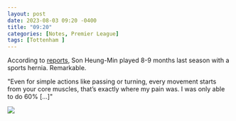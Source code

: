 ```yaml
---
layout: post
date: 2023-08-03 09:20 -0400
title: "09:20"
categories: [Notes, Premier League]
tags: [Tottenham ]
---
```


According to [reports](https://www.standard.co.uk/sport/football/son-heung-min-injury-tottenham-b1087840.html), Son Heung-Min played 8-9 months last season with a sports hernia. Remarkable.

"Even for simple actions like passing or turning, every movement starts from your core muscles, that’s exactly where my pain was. I was only able to do 60% [...]" 

![](https://i.imgur.com/fMECA8d.jpg)


